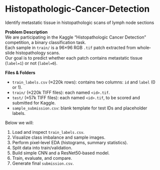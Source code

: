 # Histopathologic-Cancer-Detection
Identify metastatic tissue in histopathologic scans of lymph node sections

**Problem Description**  
We are participating in the Kaggle “Histopathologic Cancer Detection” competition, a binary classification task.  
Each sample in `train/` is a 96×96 RGB `.tif` patch extracted from whole‐slide histopathology scans.  
Our goal is to predict whether each patch contains metastatic tissue (`label=1`) or not (`label=0`).  

**Files & Folders**  
- `train_labels.csv` (≈220k rows): contains two columns: `id` and `label` (0 or 1).  
- `train/` (≈220k TIFF files): each named `<id>.tif`.  
- `test/` (≈57k TIFF files): each named `<id>.tif`, to be scored and submitted for Kaggle.  
- `sample_submission.csv`: blank template for test IDs and placeholder labels.  

Below we will:
1. Load and inspect `train_labels.csv`.  
2. Visualize class imbalance and sample images.  
3. Perform pixel‐level EDA (histograms, summary statistics).  
4. Split data into train/validation.  
5. Build simple CNN and a ResNet50‐based model.  
6. Train, evaluate, and compare.  
7. Generate final `submission.csv`.
